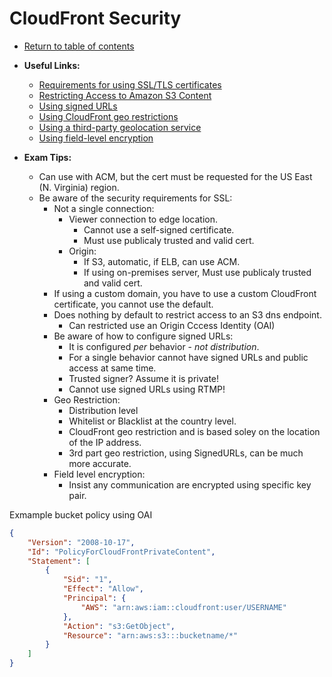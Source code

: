 # CloudFront Security

* [Return to table of contents](../../../README.md)

* **Useful Links:**
  * [Requirements for using SSL/TLS certificates](https://docs.aws.amazon.com/AmazonCloudFront/latest/DeveloperGuide/cnames-and-https-requirements.html)
  * [Restricting Access to Amazon S3 Content](https://docs.aws.amazon.com/AmazonCloudFront/latest/DeveloperGuide/private-content-restricting-access-to-s3.html)
  * [Using signed URLs](https://docs.aws.amazon.com/AmazonCloudFront/latest/DeveloperGuide/private-content-signed-urls.html)
  * [Using CloudFront geo restrictions](https://docs.aws.amazon.com/AmazonCloudFront/latest/DeveloperGuide/georestrictions.html#georestrictions-cloudfront)
  * [Using a third-party geolocation service](https://docs.aws.amazon.com/AmazonCloudFront/latest/DeveloperGuide/georestrictions.html#georestrictions-geolocation-service)
  * [Using field-level encryption](https://docs.aws.amazon.com/AmazonCloudFront/latest/DeveloperGuide/field-level-encryption.html)

* **Exam Tips:**
  * Can use with ACM, but the cert must be requested for the US East (N. Virginia) region.
  * Be aware of the security requirements for SSL:
    * Not a single connection:
      * Viewer connection to edge location.
        * Cannot use a self-signed certificate.
        * Must use publicaly trusted and valid cert.
      * Origin:
        * If S3, automatic, if ELB, can use ACM.
        * If using on-premises server, Must use publicaly trusted and valid cert.
    * If using a custom domain, you have to use a custom CloudFront certificate, you cannot use the default.
    * Does nothing by default to restrict access to an S3 dns endpoint.
      * Can restricted use an Origin Cccess Identity (OAI)
    * Be aware of how to configure signed URLs:
      * It is configured _per_ behavior - _not distribution_.
      * For a single behavior cannot have signed URLs and public access at same time.
      * Trusted signer? Assume it is private!
      * Cannot use signed URLs using RTMP!
    * Geo Restriction:
      * Distribution level
      * Whitelist or Blacklist at the country level.
      * CloudFront geo restriction and is based soley on the location of the IP address.
      * 3rd part geo restriction, using SignedURLs, can be much more accurate.
    * Field level encryption:
      * Insist any communication are encrypted using specific key pair.

Exmample bucket policy using OAI

```JSON
{
    "Version": "2008-10-17",
    "Id": "PolicyForCloudFrontPrivateContent",
    "Statement": [
        {
            "Sid": "1",
            "Effect": "Allow",
            "Principal": {
                "AWS": "arn:aws:iam::cloudfront:user/USERNAME"
            },
            "Action": "s3:GetObject",
            "Resource": "arn:aws:s3:::bucketname/*"
        }
    ]
}
```
